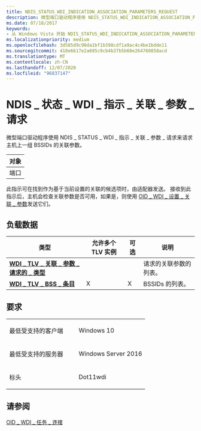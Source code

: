 ```yaml
---
title: NDIS_STATUS_WDI_INDICATION_ASSOCIATION_PARAMETERS_REQUEST
description: 微型端口驱动程序使用 NDIS_STATUS_WDI_INDICATION_ASSOCIATION_PARAMETERS_REQUEST 从主机请求一组 BSSIDs 的关联参数。
ms.date: 07/18/2017
keywords:
- 从 Windows Vista 开始 NDIS_STATUS_WDI_INDICATION_ASSOCIATION_PARAMETERS_REQUEST 网络驱动程序
ms.localizationpriority: medium
ms.openlocfilehash: 3d585d9c90da1bf1b598cdf1a9ac4c4be1bdde11
ms.sourcegitcommit: 418e6617e2a695c9cb4b37b5b60e264760858acd
ms.translationtype: MT
ms.contentlocale: zh-CN
ms.lasthandoff: 12/07/2020
ms.locfileid: "96837147"
---
```

# <a name="ndis_status_wdi_indication_association_parameters_request"></a>NDIS \_ 状态 \_ WDI \_ 指示 \_ 关联 \_ 参数 \_ 请求


微型端口驱动程序使用 NDIS \_ STATUS \_ WDI \_ 指示 \_ 关联 \_ 参数 \_ 请求来请求主机上一组 BSSIDs 的关联参数。

| 对象 |
|--------|
| 端口   |

 

此指示可在找到作为基于当前设置的关联的候选项时，由适配器发送。 接收到此指示后，主机会检查关联参数是否可用，如果是，则使用 [OID \_ WDI \_ 设置 \_ 关联 \_ 参数](oid-wdi-set-association-parameters.md)发送它们。

## <a name="payload-data"></a>负载数据


| 类型                                                                                                             | 允许多个 TLV 实例 | 可选 | 说明                                   |
|------------------------------------------------------------------------------------------------------------------|--------------------------------|----------|-----------------------------------------------|
| [**WDI \_ TLV \_ 关联 \_ 参数 \_ 请求的 \_ 类型**](./wdi-tlv-association-parameters-requested-type.md) |                                |          | 请求的关联参数的列表。 |
| [**WDI \_ TLV \_ BSS \_ 条目**](./wdi-tlv-bss-entry.md)                                                           | X                              | X        | BSSIDs 的列表。                           |

 

<a name="requirements"></a>要求
------------

<table>
<colgroup>
<col width="50%" />
<col width="50%" />
</colgroup>
<tbody>
<tr class="odd">
<td><p>最低受支持的客户端</p></td>
<td><p>Windows 10</p></td>
</tr>
<tr class="even">
<td><p>最低受支持的服务器</p></td>
<td><p>Windows Server 2016</p></td>
</tr>
<tr class="odd">
<td><p>标头</p></td>
<td>Dot11wdi</td>
</tr>
</tbody>
</table>

## <a name="see-also"></a>请参阅


[OID \_ WDI \_ 任务 \_ 连接](oid-wdi-task-connect.md)

 


